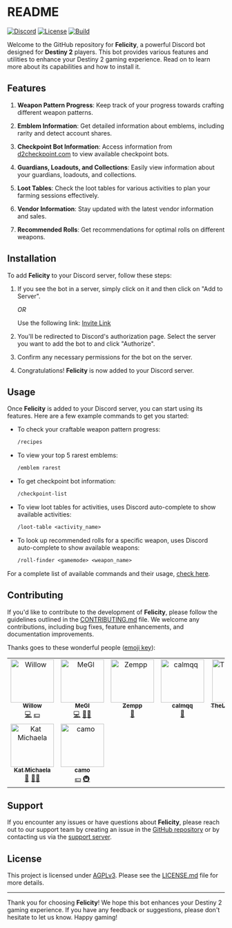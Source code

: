 # README

[![Discord](https://img.shields.io/discord/960484926950637608?color=success&logo=Discord&logoColor=white)](https://discord.gg/JBBqF6Pw2z)
[![License](https://img.shields.io/badge/license-AGPLv3-teal.svg)](https://choosealicense.com/licenses/agpl-3.0/)
[![Build](https://github.com/devFelicity/Bot-Frontend/actions/workflows/build.yml/badge.svg)](https://github.com/devFelicity/Bot-Frontend/actions/workflows/build.yml)

Welcome to the GitHub repository for **Felicity**, a powerful Discord bot designed for **Destiny 2** players. This bot provides various features and utilities to enhance your Destiny 2 gaming experience. Read on to learn more about its capabilities and how to install it.

## Features

1. **Weapon Pattern Progress**: Keep track of your progress towards crafting different weapon patterns.

2. **Emblem Information**: Get detailed information about emblems, including rarity and detect account shares.

3. **Checkpoint Bot Information**: Access information from [d2checkpoint.com](https://d2checkpoint.com) to view available checkpoint bots.

4. **Guardians, Loadouts, and Collections**: Easily view information about your guardians, loadouts, and collections.

5. **Loot Tables**: Check the loot tables for various activities to plan your farming sessions effectively.

6. **Vendor Information**: Stay updated with the latest vendor information and sales.

7. **Recommended Rolls**: Get recommendations for optimal rolls on different weapons.

## Installation

To add **Felicity** to your Discord server, follow these steps:

1. If you see the bot in a server, simply click on it and then click on "Add to Server".

   _OR_

   Use the following link: [Invite Link](https://discord.com/api/oauth2/authorize?client_id=709475072158728283&permissions=17979270414400&scope=bot%20applications.commands)

2. You'll be redirected to Discord's authorization page. Select the server you want to add the bot to and click "Authorize".

3. Confirm any necessary permissions for the bot on the server.

4. Congratulations! **Felicity** is now added to your Discord server.

## Usage

Once **Felicity** is added to your Discord server, you can start using its features. Here are a few example commands to get you started:

- To check your craftable weapon pattern progress:

  ```diff
  /recipes
  ```

- To view your top 5 rarest emblems:

  ```diff
  /emblem rarest
  ```

- To get checkpoint bot information:

  ```diff
  /checkpoint-list
  ```

- To view loot tables for activities, uses Discord auto-complete to show available activities:

  ```diff
  /loot-table <activity_name>
  ```

- To look up recommended rolls for a specific weapon, uses Discord auto-complete to show available weapons:

  ```diff
  /roll-finder <gamemode> <weapon_name>
  ```

For a complete list of available commands and their usage, [check here](https://tryfelicity.one/commands/).

## Contributing

If you'd like to contribute to the development of **Felicity**, please follow the guidelines outlined in the [CONTRIBUTING.md](CONTRIBUTING.md) file. We welcome any contributions, including bug fixes, feature enhancements, and documentation improvements.

Thanks goes to these wonderful people ([emoji key](https://allcontributors.org/docs/en/emoji-key)):

<!-- ALL-CONTRIBUTORS-LIST:START - Do not remove or modify this section -->
<!-- prettier-ignore-start -->
<!-- markdownlint-disable -->
<table>
  <tbody>
    <tr>
      <td align="center" valign="top" width="14.28%"><a href="https://leafhub.dev"><img src="https://avatars.githubusercontent.com/u/1693101?v=4?s=100" width="100px;" alt="Willow"/><br /><sub><b>Willow</b></sub></a><br /><a href="https://github.com/devFelicity/Bot-Frontend/commits?author=axsLeaf" title="Code">💻</a> <a href="#financial-axsLeaf" title="Financial">💵</a></td>
      <td align="center" valign="top" width="14.28%"><a href="https://github.com/EndGameGl"><img src="https://avatars.githubusercontent.com/u/54992889?v=4?s=100" width="100px;" alt="MeGl"/><br /><sub><b>MeGl</b></sub></a><br /><a href="https://github.com/devFelicity/Bot-Frontend/commits?author=EndGameGl" title="Code">💻</a> <a href="#mentoring-EndGameGl" title="Mentoring">🧑‍🏫</a></td>
      <td align="center" valign="top" width="14.28%"><a href="https://www.bungie.net/7/en/User/Profile/254/10910315?bgn=Zempp"><img src="https://avatars.githubusercontent.com/u/90584529?v=4?s=100" width="100px;" alt="Zempp"/><br /><sub><b>Zempp</b></sub></a><br /><a href="#data-Zempp" title="Data">🔣</a></td>
      <td align="center" valign="top" width="14.28%"><a href="https://github.com/calmqq"><img src="https://avatars.githubusercontent.com/u/49577234?v=4?s=100" width="100px;" alt="calmqq"/><br /><sub><b>calmqq</b></sub></a><br /><a href="#data-calmqq" title="Data">🔣</a></td>
      <td align="center" valign="top" width="14.28%"><a href="https://github.com/TheLastJoaquin"><img src="https://avatars.githubusercontent.com/u/108595663?v=4?s=100" width="100px;" alt="TheLastJoaquin"/><br /><sub><b>TheLastJoaquin</b></sub></a><br /><a href="#data-TheLastJoaquin" title="Data">🔣</a></td>
      <td align="center" valign="top" width="14.28%"><a href="https://github.com/Subhaven"><img src="https://avatars.githubusercontent.com/u/30436380?v=4?s=100" width="100px;" alt="Subhaven"/><br /><sub><b>Subhaven</b></sub></a><br /><a href="#design-Subhaven" title="Design">🎨</a></td>
      <td align="center" valign="top" width="14.28%"><a href="https://github.com/quiffboy"><img src="https://avatars.githubusercontent.com/u/11392094?v=4?s=100" width="100px;" alt="Barry Briggs"/><br /><sub><b>Barry Briggs</b></sub></a><br /><a href="#financial-quiffboy" title="Financial">💵</a></td>
    </tr>
    <tr>
      <td align="center" valign="top" width="14.28%"><a href="http://gothfem.me"><img src="https://avatars.githubusercontent.com/u/42180996?v=4?s=100" width="100px;" alt="Kat Michaela"/><br /><sub><b>Kat Michaela</b></sub></a><br /><a href="#tool-gothfemme" title="Tools">🔧</a> <a href="#mentoring-gothfemme" title="Mentoring">🧑‍🏫</a></td>
      <td align="center" valign="top" width="14.28%"><a href="https://d2checkpoint.com/"><img src="https://avatars.githubusercontent.com/u/11087140?v=4?s=100" width="100px;" alt="camo"/><br /><sub><b>camo</b></sub></a><br /><a href="#financial-camohiddendj" title="Financial">💵</a> <a href="#infra-camohiddendj" title="Infrastructure (Hosting, Build-Tools, etc)">🚇</a></td>
    </tr>
  </tbody>
</table>

<!-- markdownlint-restore -->
<!-- prettier-ignore-end -->

<!-- ALL-CONTRIBUTORS-LIST:END -->

## Support

If you encounter any issues or have questions about **Felicity**, please reach out to our support team by creating an issue in the [GitHub repository](https://github.com/devFelicity/Bot-Frontend/issues/new/choose) or by contacting us via the [support server](https://discord.gg/JBBqF6Pw2z).

## License

This project is licensed under [AGPLv3](https://www.gnu.org/licenses/agpl-3.0.en.html). Please see the [LICENSE.md](https://github.com/devFelicity/Bot-Frontend/blob/main/LICENSE.md) file for more details.

---

Thank you for choosing **Felicity**! We hope this bot enhances your Destiny 2 gaming experience. If you have any feedback or suggestions, please don't hesitate to let us know. Happy gaming!

